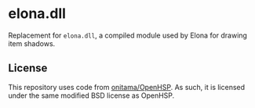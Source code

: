 # elona.dll

Replacement for `elona.dll`, a compiled module used by Elona for drawing item shadows.

## License

This repository uses code from [onitama/OpenHSP](https://github.com/onitama/OpenHSP). As such, it is licensed under the same modified BSD license as OpenHSP.

